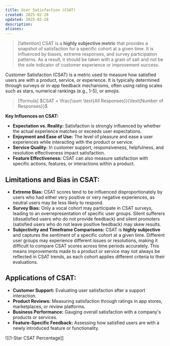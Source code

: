 ```yaml
---
title: User Satisfaction (CSAT)
created: 2025-02-28
updated: 2025-02-28
description: 
aliases: 
---
```

>[!attention]
> CSAT is a **highly subjective metric** that provides a snapshot of satisfaction for a specific cohort at a given time. It is influenced by biases, extreme responses, and survey participation patterns. As a result, it should be taken with a grain of salt and not be the sole indicator of customer experience or improvement success.

Customer Satisfaction (CSAT) is a metric used to measure how satisfied users are with a product, service, or experience. It is typically determined through surveys or in-app feedback mechanisms, often using rating scales such as stars, numerical rankings (e.g., 1-5), or emojis.

> [!formula] 
> $CSAT = \frac{\sum \text{All Responses}}{\text{Number of Responses}}$


**Key Influences on CSAT:**

- **Expectation vs. Reality:** Satisfaction is strongly influenced by whether the actual experience matches or exceeds user expectations.
- **Enjoyment and Ease of Use:** The level of pleasure and ease a user experiences while interacting with the product or service.
- **Service Quality:** In customer support, responsiveness, helpfulness, and resolution effectiveness impact satisfaction.
- **Feature Effectiveness:** CSAT can also measure satisfaction with specific actions, features, or interactions within a product.

## Limitations and Bias in CSAT:

- **Extreme Bias:** CSAT scores tend to be influenced disproportionately by users who had either very positive or very negative experiences, as neutral users may be less likely to respond.
- **Survey Bias:** Only a vocal cohort may participate in CSAT surveys, leading to an overrepresentation of specific user groups. Silent sufferers (dissatisfied users who do not provide feedback) and silent promoters (satisfied users who do not leave positive feedback) may skew results.
- **Subjectivity and Timeframe Comparisons:** CSAT is **highly subjective** and captures the sentiment of a specific cohort at a given time. Different user groups may experience different issues or resolutions, making it difficult to compare CSAT scores across time periods accurately. This means improvements made to a product or service may not always be reflected in CSAT trends, as each cohort applies different criteria to their evaluations.

## Applications of CSAT:

- **Customer Support:** Evaluating user satisfaction after a support interaction.
- **Product Reviews:** Measuring satisfaction through ratings in app stores, marketplaces, or review platforms.
- **Business Performance:** Gauging overall satisfaction with a company's products or services.
- **Feature-Specific Feedback:** Assessing how satisfied users are with a newly introduced feature or functionality.

![[1-Star CSAT Percentage]]